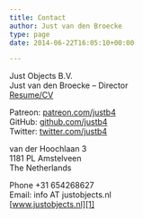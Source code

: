 ```yaml
---
title: Contact
author: Just van den Broecke
type: page
date: 2014-06-22T16:05:10+00:00

---
```

Just Objects B.V.  
Just van den Broecke &#8211; Director  
<a title="Just's CV in HTML" href="http://www.justobjects.nl/jo/assets/doc/cv.html" target="_blank" rel="noopener">Resume/CV</a>

Patreon: <a href="https://patreon.com/justb4" target="_blank" rel="noopener">patreon.com/justb4</a>  
GitHub: <a href="https://github.com/justb4" target="_blank" rel="noopener">github.com/justb4</a>  
Twitter: <a href="https://twitter.com/justb4" target="_blank" rel="noopener">twitter.com/justb4</a>

van der Hoochlaan 3  
1181 PL Amstelveen  
The Netherlands

Phone +31 654268627  
Email: info AT justobjects.nl  
[www.justobjects.nl][1]

 [1]: http://justobjects.nl "Just Objects Website"